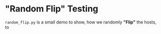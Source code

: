 # "Random Flip" Testing

`random_flip.py` is a small demo to show, how we randomly **"Flip"** the hosts, to 